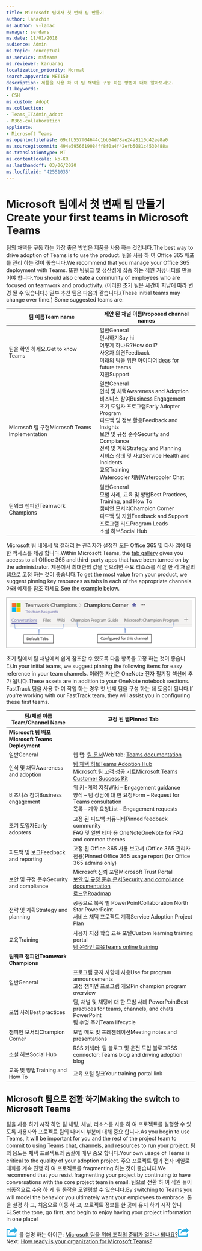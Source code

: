 ```yaml
---
title: Microsoft 팀에서 첫 번째 팀 만들기
author: lanachin
ms.author: v-lanac
manager: serdars
ms.date: 11/01/2018
audience: Admin
ms.topic: conceptual
ms.service: msteams
ms.reviewer: karuanag
localization_priority: Normal
search.appverid: MET150
description: 제품을 사용 하 여 팀 채택을 구동 하는 방법에 대해 알아보세요.
f1.keywords:
- CSH
ms.custom: Adopt
ms.collection:
- Teams_ITAdmin_Adopt
- M365-collaboration
appliesto:
- Microsoft Teams
ms.openlocfilehash: 69cfb557f04644c1bb54d78ae24a8110d42ee8a0
ms.sourcegitcommit: 494e5956619084ff8f0a4f42efb5081c4530488a
ms.translationtype: MT
ms.contentlocale: ko-KR
ms.lasthandoff: 03/06/2020
ms.locfileid: "42551035"
---
```

# <a name="create-your-first-teams-in-microsoft-teams"></a><span data-ttu-id="9b975-103">Microsoft 팀에서 첫 번째 팀 만들기</span><span class="sxs-lookup"><span data-stu-id="9b975-103">Create your first teams in Microsoft Teams</span></span>

<span data-ttu-id="9b975-104">팀의 채택을 구동 하는 가장 좋은 방법은 제품을 사용 하는 것입니다.</span><span class="sxs-lookup"><span data-stu-id="9b975-104">The best way to drive adoption of Teams is to use the product.</span></span> <span data-ttu-id="9b975-105">팀을 사용 하 여 Office 365 배포를 관리 하는 것이 좋습니다.</span><span class="sxs-lookup"><span data-stu-id="9b975-105">We recommend that you manage your Office 365 deployment with Teams.</span></span> <span data-ttu-id="9b975-106">또한 팀워크 및 생산성에 집중 하는 직원 커뮤니티를 만들어야 합니다.</span><span class="sxs-lookup"><span data-stu-id="9b975-106">You should also create a community of employees who are focused on teamwork and productivity.</span></span> <span data-ttu-id="9b975-107">(이러한 초기 팀은 시간이 지남에 따라 변경 될 수 있습니다.) 일부 추천 팀은 다음과 같습니다.</span><span class="sxs-lookup"><span data-stu-id="9b975-107">(These initial teams may change over time.) Some suggested teams are:</span></span>

| <span data-ttu-id="9b975-108">팀 이름</span><span class="sxs-lookup"><span data-stu-id="9b975-108">Team name</span></span> | <span data-ttu-id="9b975-109">제안 된 채널 이름</span><span class="sxs-lookup"><span data-stu-id="9b975-109">Proposed channel names</span></span> |
| --------- | ---------------------- |
| <span data-ttu-id="9b975-110">팀을 확인 하세요.</span><span class="sxs-lookup"><span data-stu-id="9b975-110">Get to know Teams</span></span> | <span data-ttu-id="9b975-111">일반</span><span class="sxs-lookup"><span data-stu-id="9b975-111">General</span></span></br> <span data-ttu-id="9b975-112">인사하기</span><span class="sxs-lookup"><span data-stu-id="9b975-112">Say hi</span></span></br> <span data-ttu-id="9b975-113">어떻게 하나요?</span><span class="sxs-lookup"><span data-stu-id="9b975-113">How do I?</span></span></br><span data-ttu-id="9b975-114">사용자 의견</span><span class="sxs-lookup"><span data-stu-id="9b975-114">Feedback</span></span> </br> <span data-ttu-id="9b975-115">미래의 팀을 위한 아이디어</span><span class="sxs-lookup"><span data-stu-id="9b975-115">Ideas for future teams</span></span> </br> <span data-ttu-id="9b975-116">지원</span><span class="sxs-lookup"><span data-stu-id="9b975-116">Support</span></span> |
| <span data-ttu-id="9b975-117">Microsoft 팀 구현</span><span class="sxs-lookup"><span data-stu-id="9b975-117">Microsoft Teams Implementation</span></span> | <span data-ttu-id="9b975-118">일반</span><span class="sxs-lookup"><span data-stu-id="9b975-118">General</span></span> <br/> <span data-ttu-id="9b975-119">인식 및 채택</span><span class="sxs-lookup"><span data-stu-id="9b975-119">Awareness and Adoption</span></span> <br/> <span data-ttu-id="9b975-120">비즈니스 참여</span><span class="sxs-lookup"><span data-stu-id="9b975-120">Business Engagement</span></span> <br/> <span data-ttu-id="9b975-121">초기 도입자 프로그램</span><span class="sxs-lookup"><span data-stu-id="9b975-121">Early Adopter Program</span></span> <br/> <span data-ttu-id="9b975-122">피드백 및 정보 활용</span><span class="sxs-lookup"><span data-stu-id="9b975-122">Feedback and Insights</span></span> <br/> <span data-ttu-id="9b975-123">보안 및 규정 준수</span><span class="sxs-lookup"><span data-stu-id="9b975-123">Security and Compliance</span></span> <br/> <span data-ttu-id="9b975-124">전략 및 계획</span><span class="sxs-lookup"><span data-stu-id="9b975-124">Strategy and Planning</span></span> <br/> <span data-ttu-id="9b975-125">서비스 상태 및 사고</span><span class="sxs-lookup"><span data-stu-id="9b975-125">Service Health and Incidents</span></span> <br/> <span data-ttu-id="9b975-126">교육</span><span class="sxs-lookup"><span data-stu-id="9b975-126">Training</span></span> <br/> <span data-ttu-id="9b975-127">Watercooler 채팅</span><span class="sxs-lookup"><span data-stu-id="9b975-127">Watercooler Chat</span></span> |
| <span data-ttu-id="9b975-128">팀워크 챔피언</span><span class="sxs-lookup"><span data-stu-id="9b975-128">Teamwork Champions</span></span> | <span data-ttu-id="9b975-129">일반</span><span class="sxs-lookup"><span data-stu-id="9b975-129">General</span></span> <br/> <span data-ttu-id="9b975-130">모범 사례, 교육 및 방법</span><span class="sxs-lookup"><span data-stu-id="9b975-130">Best Practices, Training, and How To</span></span> <br/> <span data-ttu-id="9b975-131">챔피언 모서리</span><span class="sxs-lookup"><span data-stu-id="9b975-131">Champion Corner</span></span> <br/> <span data-ttu-id="9b975-132">피드백 및 지원</span><span class="sxs-lookup"><span data-stu-id="9b975-132">Feedback and Support</span></span> <br/> <span data-ttu-id="9b975-133">프로그램 리드</span><span class="sxs-lookup"><span data-stu-id="9b975-133">Program Leads</span></span> <br/> <span data-ttu-id="9b975-134">소셜 허브</span><span class="sxs-lookup"><span data-stu-id="9b975-134">Social Hub</span></span> |

<span data-ttu-id="9b975-135">Microsoft 팀 내에서 [탭 갤러리](https://docs.microsoft.com/microsoftteams/platform/concepts/tabs/tabs-overview) 는 관리자가 설정한 모든 Office 365 및 타사 앱에 대 한 액세스를 제공 합니다.</span><span class="sxs-lookup"><span data-stu-id="9b975-135">Within Microsoft Teams, the [tab gallery](https://docs.microsoft.com/microsoftteams/platform/concepts/tabs/tabs-overview) gives you access to all Office 365 and third-party apps that have been turned on by the administrator.</span></span> <span data-ttu-id="9b975-136">제품에서 최대한의 값을 얻으려면 주요 리소스를 적절 한 각 채널의 탭으로 고정 하는 것이 좋습니다.</span><span class="sxs-lookup"><span data-stu-id="9b975-136">To get the most value from your product, we suggest pinning key resources as tabs in each of the appropriate channels.</span></span> <span data-ttu-id="9b975-137">아래 예제를 참조 하세요.</span><span class="sxs-lookup"><span data-stu-id="9b975-137">See the example below.</span></span>

![기본 및 사용자 지정 탭을 보여 주는 스크린샷](media/teams-adoption-tab-example.png)

<span data-ttu-id="9b975-139">초기 팀에서 팀 채널에서 쉽게 참조할 수 있도록 다음 항목을 고정 하는 것이 좋습니다.</span><span class="sxs-lookup"><span data-stu-id="9b975-139">In your initial teams, we suggest pinning the following items for easy reference in your team channels.</span></span> <span data-ttu-id="9b975-140">이러한 자산은 OneNote 전자 필기장 섹션에 추가 됩니다.</span><span class="sxs-lookup"><span data-stu-id="9b975-140">These assets are in addition to your OneNote notebook sections.</span></span> <span data-ttu-id="9b975-141">FastTrack 팀을 사용 하 여 작업 하는 경우 첫 번째 팀을 구성 하는 데 도움이 됩니다.</span><span class="sxs-lookup"><span data-stu-id="9b975-141">If you're working with our FastTrack team, they will assist you in configuring these first teams.</span></span> 

|<span data-ttu-id="9b975-142">팀/채널 이름</span><span class="sxs-lookup"><span data-stu-id="9b975-142">Team/Channel Name</span></span> | <span data-ttu-id="9b975-143">고정 된 탭</span><span class="sxs-lookup"><span data-stu-id="9b975-143">Pinned Tab</span></span> |
|----------------- | ---------- |
| <span data-ttu-id="9b975-144">**Microsoft 팀 배포**</span><span class="sxs-lookup"><span data-stu-id="9b975-144">**Microsoft Teams Deployment**</span></span> ||
| <span data-ttu-id="9b975-145">일반</span><span class="sxs-lookup"><span data-stu-id="9b975-145">General</span></span> | <span data-ttu-id="9b975-146">웹 탭: [팀 문서](https://aka.ms/SuccessWithTeams)</span><span class="sxs-lookup"><span data-stu-id="9b975-146">Web tab: [Teams documentation](https://aka.ms/SuccessWithTeams)</span></span> |
| <span data-ttu-id="9b975-147">인식 및 채택</span><span class="sxs-lookup"><span data-stu-id="9b975-147">Awareness and adoption</span></span> | [<span data-ttu-id="9b975-148">팀 채택 허브</span><span class="sxs-lookup"><span data-stu-id="9b975-148">Teams Adoption Hub</span></span>](https://aka.ms/DriveTeamsAdoption)<br/>[<span data-ttu-id="9b975-149">Microsoft 팀 고객 성공 키트</span><span class="sxs-lookup"><span data-stu-id="9b975-149">Microsoft Teams Customer Success Kit</span></span>](https://aka.ms/TeamsCustomerSuccess)|
| <span data-ttu-id="9b975-150">비즈니스 참여</span><span class="sxs-lookup"><span data-stu-id="9b975-150">Business engagement</span></span> | <span data-ttu-id="9b975-151">위 키-계약 지침</span><span class="sxs-lookup"><span data-stu-id="9b975-151">Wiki – Engagement guidance</span></span><br/><span data-ttu-id="9b975-152">양식 – 팀 상담에 대 한 요청</span><span class="sxs-lookup"><span data-stu-id="9b975-152">Form – Request for Teams consultation</span></span><br/><span data-ttu-id="9b975-153">목록 – 계약 요청</span><span class="sxs-lookup"><span data-stu-id="9b975-153">List – Engagement requests</span></span> |
|<span data-ttu-id="9b975-154">조기 도입자</span><span class="sxs-lookup"><span data-stu-id="9b975-154">Early adopters</span></span> | <span data-ttu-id="9b975-155">고정 된 피드백 커뮤니티</span><span class="sxs-lookup"><span data-stu-id="9b975-155">Pinned feedback community</span></span> <br/> <span data-ttu-id="9b975-156">FAQ 및 일반 테마 용 OneNote</span><span class="sxs-lookup"><span data-stu-id="9b975-156">OneNote for FAQ and common themes</span></span> |
| <span data-ttu-id="9b975-157">피드백 및 보고</span><span class="sxs-lookup"><span data-stu-id="9b975-157">Feedback and reporting</span></span> | <span data-ttu-id="9b975-158">고정 된 Office 365 사용 보고서 (Office 365 관리자 전용)</span><span class="sxs-lookup"><span data-stu-id="9b975-158">Pinned Office 365 usage report (for Office 365 admins only)</span></span> |
| <span data-ttu-id="9b975-159">보안 및 규정 준수</span><span class="sxs-lookup"><span data-stu-id="9b975-159">Security and compliance</span></span> | <span data-ttu-id="9b975-160">Microsoft 신뢰 포털</span><span class="sxs-lookup"><span data-stu-id="9b975-160">Microsoft Trust Portal</span></span> <br/> [<span data-ttu-id="9b975-161">보안 및 규정 준수 문서</span><span class="sxs-lookup"><span data-stu-id="9b975-161">Security and compliance documentation</span></span>](https://docs.microsoft.com/office365/securitycompliance/index)<br/> [<span data-ttu-id="9b975-162">로드맵</span><span class="sxs-lookup"><span data-stu-id="9b975-162">Roadmap</span></span>](https://docs.microsoft.com/office365/securitycompliance/security-roadmap) |
| <span data-ttu-id="9b975-163">전략 및 계획</span><span class="sxs-lookup"><span data-stu-id="9b975-163">Strategy and planning</span></span> | <span data-ttu-id="9b975-164">공동으로 북쪽 별 PowerPoint</span><span class="sxs-lookup"><span data-stu-id="9b975-164">Collaboration North Star PowerPoint</span></span> <br/> <span data-ttu-id="9b975-165">서비스 채택 프로젝트 계획</span><span class="sxs-lookup"><span data-stu-id="9b975-165">Service Adoption Project Plan</span></span> |
| <span data-ttu-id="9b975-166">교육</span><span class="sxs-lookup"><span data-stu-id="9b975-166">Training</span></span> | <span data-ttu-id="9b975-167">사용자 지정 학습 교육 포털</span><span class="sxs-lookup"><span data-stu-id="9b975-167">Custom learning training portal</span></span> <br/> [<span data-ttu-id="9b975-168">팀 온라인 교육</span><span class="sxs-lookup"><span data-stu-id="9b975-168">Teams online training</span></span>](https://aka.ms/TeamsTraining) |
| <span data-ttu-id="9b975-169">**팀워크 챔피언**</span><span class="sxs-lookup"><span data-stu-id="9b975-169">**Teamwork Champions**</span></span>|  |
| <span data-ttu-id="9b975-170">일반</span><span class="sxs-lookup"><span data-stu-id="9b975-170">General</span></span> | <span data-ttu-id="9b975-171">프로그램 공지 사항에 사용</span><span class="sxs-lookup"><span data-stu-id="9b975-171">Use for program announcements</span></span> <br/> <span data-ttu-id="9b975-172">고정 챔피언 프로그램 개요</span><span class="sxs-lookup"><span data-stu-id="9b975-172">Pin champion program overview</span></span> |
| <span data-ttu-id="9b975-173">모범 사례</span><span class="sxs-lookup"><span data-stu-id="9b975-173">Best practices</span></span> | <span data-ttu-id="9b975-174">팀, 채널 및 채팅에 대 한 모범 사례 PowerPoint</span><span class="sxs-lookup"><span data-stu-id="9b975-174">Best practices for teams, channels, and chats PowerPoint</span></span> <br/> <span data-ttu-id="9b975-175">팀 수명 주기</span><span class="sxs-lookup"><span data-stu-id="9b975-175">Team lifecycle</span></span> |
| <span data-ttu-id="9b975-176">챔피언 모서리</span><span class="sxs-lookup"><span data-stu-id="9b975-176">Champion Corner</span></span> | <span data-ttu-id="9b975-177">모임 메모 및 프레젠테이션</span><span class="sxs-lookup"><span data-stu-id="9b975-177">Meeting notes and presentations</span></span> |
| <span data-ttu-id="9b975-178">소셜 허브</span><span class="sxs-lookup"><span data-stu-id="9b975-178">Social Hub</span></span> | <span data-ttu-id="9b975-179">RSS 커넥터: 팀 블로그 및 운전 도입 블로그</span><span class="sxs-lookup"><span data-stu-id="9b975-179">RSS connector: Teams blog and driving adoption blog</span></span> |
| <span data-ttu-id="9b975-180">교육 및 방법</span><span class="sxs-lookup"><span data-stu-id="9b975-180">Training and How To</span></span> | <span data-ttu-id="9b975-181">교육 포털 링크</span><span class="sxs-lookup"><span data-stu-id="9b975-181">Your training portal link</span></span> |

## <a name="making-the-switch-to-microsoft-teams"></a><span data-ttu-id="9b975-182">Microsoft 팀으로 전환 하기</span><span class="sxs-lookup"><span data-stu-id="9b975-182">Making the switch to Microsoft Teams</span></span>

<span data-ttu-id="9b975-183">팀을 사용 하기 시작 하면 팀 채팅, 채널, 리소스를 사용 하 여 프로젝트를 실행할 수 있도록 사용자와 프로젝트 팀의 나머지 부분에 대해 중요 합니다.</span><span class="sxs-lookup"><span data-stu-id="9b975-183">As you begin to use Teams, it will be important for you and the rest of the project team to commit to using Teams chat, channels, and resources to run your project.</span></span> <span data-ttu-id="9b975-184">팀의 용도는 채택 프로젝트의 품질에 매우 중요 합니다.</span><span class="sxs-lookup"><span data-stu-id="9b975-184">Your own usage of Teams is critical to the quality of your adoption project.</span></span> <span data-ttu-id="9b975-185">주요 프로젝트 팀과 전자 메일로 대화를 계속 진행 하 여 프로젝트를 fragmenting 하는 것이 좋습니다.</span><span class="sxs-lookup"><span data-stu-id="9b975-185">We recommend that you resist fragmenting your project by continuing to have conversations with the core project team in email.</span></span> <span data-ttu-id="9b975-186">팀으로 전환 하 여 직원 들이 최종적으로 수용 하 게 될 동작을 모델링할 수 있습니다.</span><span class="sxs-lookup"><span data-stu-id="9b975-186">By switching to Teams you will model the behavior you ultimately want your employees to embrace.</span></span> <span data-ttu-id="9b975-187">톤을 설정 하 고, 처음으로 이동 하 고, 프로젝트 정보를 한 곳에 유지 하기 시작 합니다.</span><span class="sxs-lookup"><span data-stu-id="9b975-187">Set the tone, go first, and begin to enjoy having your project information in one place!</span></span>  

<span data-ttu-id="9b975-188">![다음 단계](media/teams-adoption-next-icon.png) 를 설명 하는 아이콘: [Microsoft 팀을 위해 조직의 준비가 얼마나 되나요?](teams-adoption-assess-readiness.md)</span><span class="sxs-lookup"><span data-stu-id="9b975-188">![An icon depicting the next step](media/teams-adoption-next-icon.png) Next: [How ready is your organization for Microsoft Teams?](teams-adoption-assess-readiness.md)</span></span>

